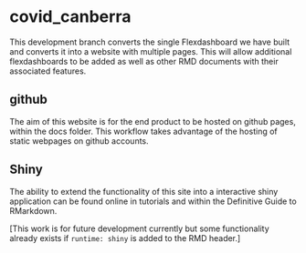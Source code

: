 # covid_canberra

This development branch converts the single Flexdashboard we have built and converts it into a website with multiple pages. This will allow additional flexdashboards to be added as well as other RMD documents with their associated features.

## github

The aim of this website is for the end product to be hosted on github pages, within the docs folder. This workflow takes advantage of the hosting of static webpages on github accounts.

## Shiny

The ability to extend the functionality of this site into a interactive shiny application can be found online in tutorials and within the Definitive Guide to RMarkdown. 

[This work is for future development currently but some functionality already exists if `runtime: shiny` is added to the RMD header.]